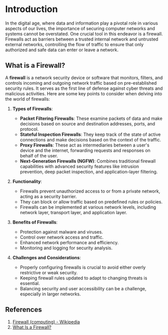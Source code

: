# Introduction

In the digital age, where data and information play a pivotal role in various aspects of our lives, the importance of securing computer networks and systems cannot be overstated. One crucial tool in this endeavor is a firewall. Firewalls act as barriers between a trusted internal network and untrusted external networks, controlling the flow of traffic to ensure that only authorized and safe data can enter or leave a network.

## What is a Firewall?

A **firewall** is a network security device or software that monitors, filters, and controls incoming and outgoing network traffic based on pre-established security rules. It serves as the first line of defense against cyber threats and malicious activities. Here are some key points to consider when delving into the world of firewalls:

1. **Types of Firewalls**:
   - **Packet Filtering Firewalls**: These examine packets of data and make decisions based on source and destination addresses, ports, and protocol.
   - **Stateful Inspection Firewalls**: They keep track of the state of active connections and make decisions based on the context of the traffic.
   - **Proxy Firewalls**: These act as intermediaries between a user's device and the internet, forwarding requests and responses on behalf of the user.
   - **Next-Generation Firewalls (NGFW)**: Combines traditional firewall capabilities with advanced security features like intrusion prevention, deep packet inspection, and application-layer filtering.

2. **Functionality**:
   - Firewalls prevent unauthorized access to or from a private network, acting as a security barrier.
   - They can block or allow traffic based on predefined rules or policies.
   - Firewalls can be implemented at various network levels, including network layer, transport layer, and application layer.

3. **Benefits of Firewalls**:
   - Protection against malware and viruses.
   - Control over network access and traffic.
   - Enhanced network performance and efficiency.
   - Monitoring and logging for security analysis.

4. **Challenges and Considerations**:
   - Properly configuring firewalls is crucial to avoid either overly restrictive or weak security.
   - Keeping firewall rules updated to adapt to changing threats is essential.
   - Balancing security and user accessibility can be a challenge, especially in larger networks.

## References

1. [Firewall (computing) - Wikipedia](https://en.wikipedia.org/wiki/Firewall_(computing))
2. [What Is a Firewall?](https://www.cisco.com/c/en/us/products/security/what-is-a-firewall.html)
